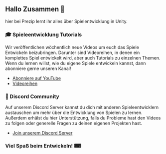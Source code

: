 ## Hallo Zusammen 👋

hier bei Prezip lernt ihr alles über Spielentwicklung in Unity. 

### 🎓 Spieleentwicklung Tutorials

Wir veröffentlichen wöchentlich neue Videos um euch das Spiele Entwickeln beizubringen. Darunter sind Videoreihen, in denen ein komplettes Spiel entwickelt wird, aber auch Tutorials zu einzelnen Themen. Wenn du lernen willst, wie du eigene Spiele entwickeln kannst, dann abonniere gerne unseren Kanal!

- [Abonniere auf YouTube](https://www.youtube.com/@prezipgames)
- [Videoreihen](https://www.youtube.com/channel/UC6OhdwHmt6iZWrV9qCqOIAw/playlists)

### 💬 Discord Community

Auf unserem Discord Server kannst du dich mit anderen Spieleentwicklern austauschen um mehr über die Entwicklung von Spielen zu lernen. Außerdem erhälst du hier Unterstützung, falls du Probleme hast den Videos zu folgen oder generelle Fragen zu deinen eigenen Projekten hast.

- [Join unserem Discord Server](https://discord.gg/cY5RW7D95u)

### Viel Spaß beim Entwickeln! ⌨
